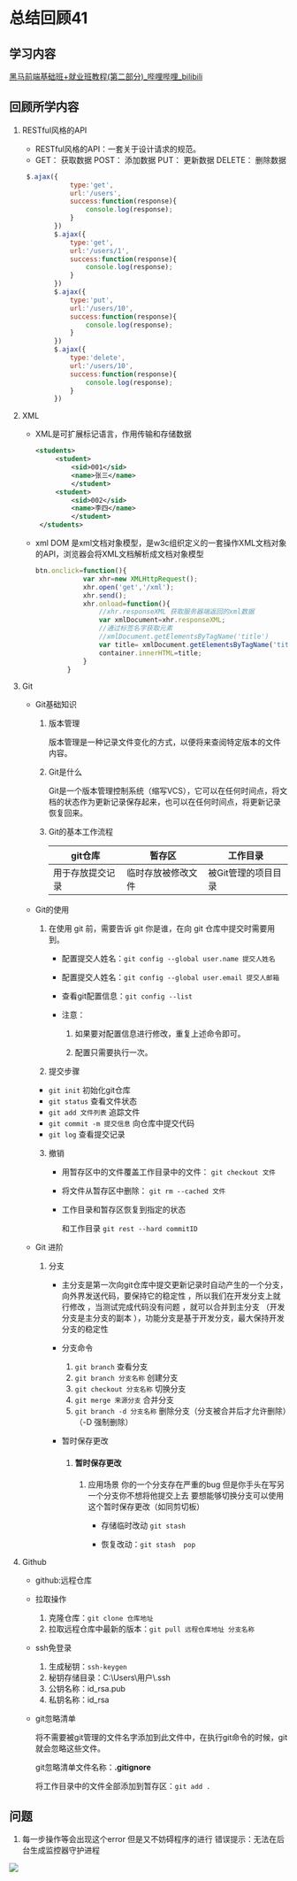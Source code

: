 # 总结回顾41

## 学习内容

[黑马前端基础班+就业班教程(第二部分)_哔哩哔哩_bilibili](https://www.bilibili.com/video/BV1gV411q7cz?p=366)

## 回顾所学内容

1. RESTful风格的API

   * RESTful风格的API：一套关于设计请求的规范。
   * GET：      获取数据
     POST：    添加数据
     PUT：      更新数据
     DELETE： 删除数据

   ```javascript
    $.ajax({
               type:'get',
               url:'/users',
               success:function(response){
                   console.log(response);
               }
           })
           $.ajax({
               type:'get',
               url:'/users/1',
               success:function(response){
                   console.log(response);
               }
           })
           $.ajax({
               type:'put',
               url:'/users/10',
               success:function(response){
                   console.log(response);
               }
           })
           $.ajax({
               type:'delete',
               url:'/users/10',
               success:function(response){
                   console.log(response);
               }
           })
   ```

2. XML

   * XML是可扩展标记语言，作用传输和存储数据

     ```xml
     <students> 
          <student>
              <sid>001</sid>
              <name>张三</name>
              </student>
          <student>
              <sid>002</sid>
              <name>李四</name>
              </student>
      </students>
     ```

   * xml DOM 是xml文档对象模型，是w3c组织定义的一套操作XML文档对象的API，浏览器会将XML文档解析成文档对象模型

     ```javascript
     btn.onclick=function(){
                 var xhr=new XMLHttpRequest();
                 xhr.open('get','/xml');
                 xhr.send();
                 xhr.onload=function(){
                     //xhr.responseXML 获取服务器端返回的xml数据
                     var xmlDocument=xhr.responseXML;
                     //通过标签名字获取元素
                     //xmlDocument.getElementsByTagName('title')
                     var title= xmlDocument.getElementsByTagName('title')[0].innerHTML;
                     container.innerHTML=title;
                 }
             }
     ```

3. Git

   * Git基础知识

     1. 版本管理

        版本管理是一种记录文件变化的方式，以便将来查阅特定版本的文件内容。

     2. Git是什么

        Git是一个版本管理控制系统（缩写VCS），它可以在任何时间点，将文档的状态作为更新记录保存起来，也可以在任何时间点，将更新记录恢复回来。

     3. Git的基本工作流程

        | git仓库          | 暂存区             | 工作目录            |
        | ---------------- | ------------------ | ------------------- |
        | 用于存放提交记录 | 临时存放被修改文件 | 被Git管理的项目目录 |

   * Git的使用

     1. 在使用 git 前，需要告诉 git 你是谁，在向 git 仓库中提交时需要用到。
        * 配置提交人姓名：`git config --global user.name 提交人姓名`

        * 配置提交人姓名：`git config --global user.email 提交人邮箱` 

        * 查看git配置信息：`git config --list` 
        * 注意：
          1. 如果要对配置信息进行修改，重复上述命令即可。

          2. 配置只需要执行一次。

     2.   提交步骤

        * `git init` 初始化git仓库
        * `git status` 查看文件状态
        * `git add 文件列表` 追踪文件
        * `git commit -m 提交信息`  向仓库中提交代码
        * `git log` 查看提交记录

     3. 撤销

        * 用暂存区中的文件覆盖工作目录中的文件： `git checkout 文件`

        * 将文件从暂存区中删除： `git rm --cached 文件`

        * 工作目录和暂存区恢复到指定的状态

           和工作目录  `git rest --hard commitID`

   * Git 进阶

     1. 分支

        * 主分支是第一次向git仓库中提交更新记录时自动产生的一个分支，向外界发送代码，要保持它的稳定性 ，所以我们在开发分支上就行修改 ，当测试完成代码没有问题 ，就可以合并到主分支 （开发分支是主分支的副本 ），功能分支是基于开发分支，最大保持开发分支的稳定性

        * 分支命令

          1. `git branch` 查看分支
          2. `git branch 分支名称` 创建分支
          3. `git checkout 分支名称` 切换分支
          4. `git merge 来源分支` 合并分支
          5. `git branch -d 分支名称` 删除分支（分支被合并后才允许删除）（-D 强制删除）

        * 暂时保存更改

          1. #### 暂时保存更改

             1. 应用场景 你的一个分支存在严重的bug 但是你手头在写另一个分支你不想将他提交上去  要想能够切换分支可以使用这个暂时保存更改（如同剪切板）

                * 存储临时改动 `git stash`

                * 恢复改动：`git stash  pop`

4. Github

   * github:远程仓库
   * 拉取操作
     1. 克隆仓库：`git clone 仓库地址`
     2. 拉取远程仓库中最新的版本：`git pull 远程仓库地址 分支名称`
   * ssh免登录
     1. 生成秘钥：`ssh-keygen`
     2. 秘钥存储目录：C:\Users\用户\\.ssh
     3. 公钥名称：id_rsa.pub
     4. 私钥名称：id_rsa

   * git忽略清单

     将不需要被git管理的文件名字添加到此文件中，在执行git命令的时候，git就会忽略这些文件。

     git忽略清单文件名称：**.gitignore**

     将工作目录中的文件全部添加到暂存区：`git add .`

## 问题

1. 每一步操作等会出现这个error 但是又不妨碍程序的进行  错误提示：无法在后台生成监控器守护进程 

![](D:\git\B\resume\总结回顾\总结回顾41\总结回顾41.assets\image-20211016153613223.png)




